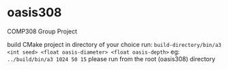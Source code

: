 # oasis308
COMP308 Group Project

build CMake project in directory of your choice
run: ```build-directory/bin/a3 <int seed> <float oasis-diameter> <float oasis-depth>```
eg: ```../build/bin/a3 1024 50 15```
please run from the root (oasis308) directory